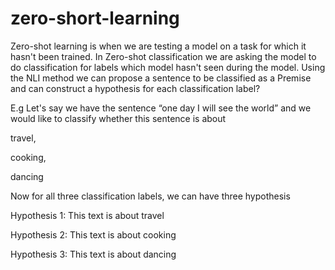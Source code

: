 # zero-short-learning
Zero-shot learning is when we are testing a model on a task for which it hasn't been trained.  In Zero-shot classification we are asking the model to do classification for labels which model hasn't seen during the model.
Using the NLI method we can propose a sentence to be classified as a Premise and can construct a hypothesis for each classification label?

E.g Let's say we have the sentence “one day I will see the world” and we would like to classify whether this sentence is about

travel,

cooking,

dancing

Now for all three classification labels, we can have three hypothesis

Hypothesis 1: This text is about travel

Hypothesis 2: This text is about cooking

Hypothesis 3: This text is about dancing
